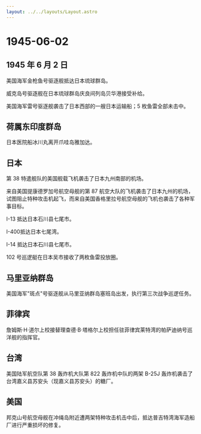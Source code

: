 ```yaml
---
layout: ../../layouts/Layout.astro
---
```


# 1945-06-02

## 1945 年 6 月 2 日

美国海军金枪鱼号驱逐舰抵达日本琉球群岛。

威克岛号驱逐舰在日本琉球群岛庆良间列岛贝华港接受补给。

美国海军雷号驱逐舰袭击了日本西部的一艘日本运输船；5 枚鱼雷全部未击中。

## 荷属东印度群岛

日本医院船冰川丸离开爪哇岛雅加达。

## 日本

第 38 特遣舰队的美国舰载飞机袭击了日本九州南部的机场。

来自美国提康德罗加号航空母舰的第 87
航空大队的飞机袭击了日本九州的机场，试图阻止特种攻击机起飞，而来自美国香格里拉号航空母舰的飞机也袭击了各种军事目标。

I-13 抵达日本石川县七尾市。

I-400抵达日本七尾湾。

I-14 抵达日本石川县七尾市。

102 号巡逻艇在日本吴市接收了两枚鱼雷投放圈。

## 马里亚纳群岛

美国海军"斑点"号驱逐舰从马里亚纳群岛塞班岛出发，执行第三次战争巡逻任务。

## 菲律宾

詹姆斯·H·道尔上校接替理查德·B·塔格尔上校担任驻菲律宾莱特湾的帕萨迪纳号巡洋舰的指挥官。

## 台湾

美国陆军航空队第 38 轰炸机大队第 822 轰炸机中队的两架 B-25J
轰炸机袭击了台湾嘉义县苏安头（现嘉义县苏安头）的糖厂。

## 美国

邦克山号航空母舰在冲绳岛附近遭两架特种攻击机击中后，抵达普吉特湾海军造船厂进行严重损坏的修复。